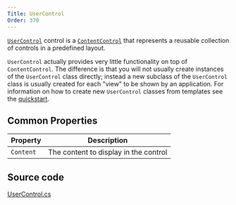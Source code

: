 ```yaml
---
Title: UserControl
Order: 370
---
```


[`UserControl`](/api/Avalonia.Controls/UserControl) control is a
[`ContentControl`](contentcontrol) that represents a reusable collection of controls in a predefined
layout.

`UserControl` actually provides very little functionality on top of `ContentControl`. The
difference is that you will not usually create instances of the `UserControl` class directly;
instead a new subclass of the `UserControl` class is usually created for each "view" to be shown by
an application. For information on how to create new `UserControl` classes from templates see the
[quickstart](/docs/quickstart/usercontrol).

## Common Properties

|Property|Description|
|--------|-----------|
|`Content`|The content to display in the control|

## Source code
[UserControl.cs](https://github.com/AvaloniaUI/Avalonia/blob/master/src/Avalonia.Controls/UserControl.cs)
